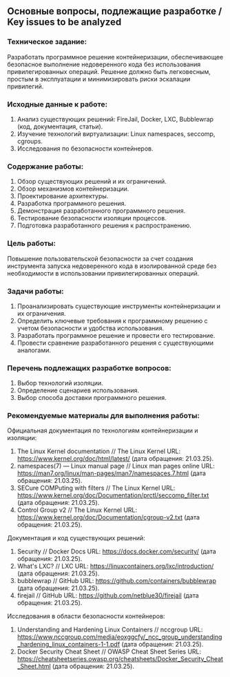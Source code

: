 ## Основные вопросы, подлежащие разработке / Key issues to be analyzed

### Техническое задание:
Разработать программное решение контейнеризации, обеспечивающее безопасное
выполнение недоверенного кода без использования привилегированных операций.
Решение должно быть легковесным, простым в эксплуатации и минимизировать риски
эскалации привилегий.

### Исходные данные к работе:
1. Анализ существующих решений: FireJail, Docker, LXC, Bubblewrap (код,
документация, статьи).
1. Изучение технологий виртуализации: Linux namespaces, seccomp, cgroups.
1. Исследования по безопасности контейнеров.

### Содержание работы:
1. Обзор существующих решений и их ограничений.
1. Обзор механизмов контейнеризации.
1. Проектирование архитектуры.
1. Разработка программного решения.
1. Демонстрация разработанного программного решения.
1. Тестирование безопасности изоляции процессов.
7. Подготовка разработанного решения к распространению.

### Цель работы:
Повышение пользовательской безопасности за счет создания инструмента запуска
недоверенного кода в изолированной среде без необходимости в использовании
привилегированных операций.

### Задачи работы:
1. Проанализировать существующие инструменты контейнеризации и их ограничения.
1. Определить ключевые требования к программному решению с учетом безопасности и
   удобства использования.
1. Разработать программное решение и провести его тестирование.
1. Провести сравнение разработанного решения с существующими аналогами.

### Перечень подлежащих разработке вопросов:
1. Выбор технологий изоляции.
1. Определение сценариев использования.
1. Выбор способа доставки программного решения.

### Рекомендуемые материалы для выполнения работы:
Официальная документация по технологиям контейнеризации и изоляции:
1. The Linux Kernel documentation // The Linux Kernel URL:
https://www.kernel.org/doc/html/latest/ (дата обращения: 21.03.25).
1. namespaces(7) — Linux manual page // Linux man pages online URL:
https://man7.org/linux/man-pages/man7/namespaces.7.html (дата обращения:
21.03.25).
1. SECure COMPuting with filters // The Linux Kernel URL:
https://www.kernel.org/doc/Documentation/prctl/seccomp_filter.txt (дата
обращения: 21.03.25).
1. Control Group v2 // The Linux Kernel URL:
https://www.kernel.org/doc/Documentation/cgroup-v2.txt (дата обращения:
21.03.25).

Документация и код существующих решений:
1. Security // Docker Docs URL: https://docs.docker.com/security/ (дата
обращения: 21.03.25).
1. What's LXC? // LXC URL: https://linuxcontainers.org/lxc/introduction/ (дата
обращения: 21.03.25).
1. bubblewrap // GitHub URL: https://github.com/containers/bubblewrap (дата
обращения: 21.03.25).
1. firejail // GitHub URL: https://github.com/netblue30/firejail (дата
обращения: 21.03.25).

Исследования в области безопасности контейнеров:
1. Understanding and Hardening Linux Containers // nccgroup URL:
https://www.nccgroup.com/media/eoxggcfy/_ncc_group_understanding_hardening_linux_containers-1-1.pdf
(дата обращения: 21.03.25).
1. Docker Security Cheat Sheet // OWASP Cheat Sheet Series URL:
https://cheatsheetseries.owasp.org/cheatsheets/Docker_Security_Cheat_Sheet.html
(дата обращения: 21.03.25).
